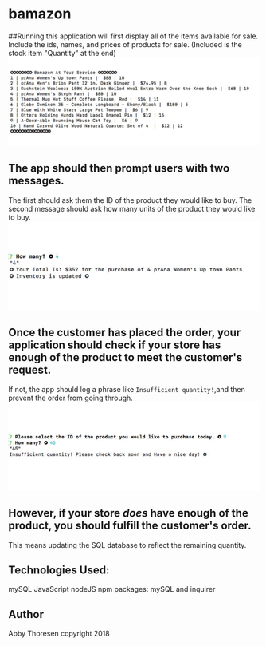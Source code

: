 # bamazon

##Running this application will first display all of the items available for sale.
Include the ids, names, and prices of products for sale. (Included is the stock item "Quantity" at the end)
<a href="/akt12345/bamazon/blob/master/assets/images/1A.jpg" target="_blank"><img src="https://github.com/akt12345/bamazon/blob/master/assets/images/1A.jpg" alt="Bamazon" style="max-width:100%;"></a>


## The app should then prompt users with two messages.
The first should ask them the ID of the product they would like to buy.
The second message should ask how many units of the product they would like to buy.
<a href="/akt12345/bamazon/blob/master/assets/images/2.jpg" target="_blank"><img src="https://github.com/akt12345/bamazon/blob/master/assets/images/2.jpg" alt="Bamazon" style="max-width:100%;"></a>


## Once the customer has placed the order, your application should check if your store has enough of the product to meet the customer's request.
If not, the app should log a phrase like `Insufficient quantity!`,and then prevent the order from going through.
<a href="/akt12345/bamazon/blob/master/assets/images/3.jpg" target="_blank"><img src="https://github.com/akt12345/bamazon/blob/master/assets/images/3.jpg" alt="Bamazon" style="max-width:100%;"></a>


## However, if your store _does_ have enough of the product, you should fulfill the customer's order.
This means updating the SQL database to reflect the remaining quantity.


## Technologies Used:
mySQL
JavaScript
nodeJS
npm packages: mySQL and inquirer

## Author
Abby Thoresen copyright 2018
